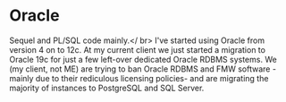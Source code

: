 # Oracle
Sequel and PL/SQL code mainly.</ br>
I've started using Oracle from version 4 on to 12c. At my current client we just started a migration to Oracle 19c for just a few left-over dedicated Oracle RDBMS systems.
We (my client, not ME) are trying to ban Oracle RDBMS and FMW software -mainly due to their rediculous licensing policies- and are  migrating the majority of instances to PostgreSQL and SQL Server.
